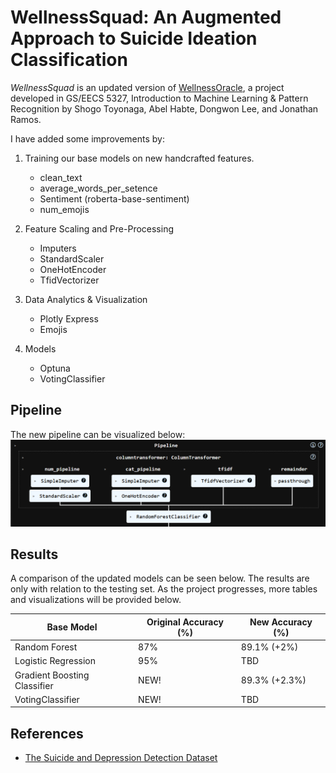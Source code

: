 # WellnessSquad: An Augmented Approach to Suicide Ideation Classification

*WellnessSquad* is an updated version of [WellnessOracle](https://github.com/stoyonaga/EECS5327_WellnessOracle), a project developed in GS/EECS 5327, Introduction to Machine Learning & Pattern Recognition by Shogo Toyonaga, Abel Habte, Dongwon Lee, and Jonathan Ramos.

I have added some improvements by:

1. Training our base models on new handcrafted features.
    - clean_text
    - average_words_per_setence
    - Sentiment (roberta-base-sentiment)
    - num_emojis

2. Feature Scaling and Pre-Processing 
    - Imputers 
    - StandardScaler 
    - OneHotEncoder 
    - TfidVectorizer

3. Data Analytics & Visualization
    - Plotly Express 
    - Emojis
4. Models 
    - Optuna
    - VotingClassifier 

## Pipeline 

The new pipeline can be visualized below:
![](images/pipeline.png)


## Results 
A comparison of the updated models can be seen below. The results are only with relation to the testing set.
As the project progresses, more tables and visualizations will be provided below.

| Base Model  | Original Accuracy (%) | New Accuracy (%) |
| ------------- | ------------- | -------------|
| Random Forest | 87%  | 89.1% (+2%)|
| Logistic Regression | 95%  | TBD | 
| Gradient Boosting Classifier | NEW!  | 89.3% (+2.3%)| 
| VotingClassifier | NEW! | TBD | 



## References
- [The Suicide and Depression Detection Dataset](https://www.kaggle.com/datasets/nikhileswarkomati/suicide-watch/data)